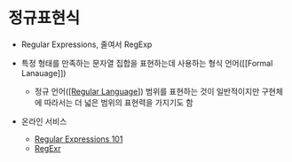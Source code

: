 # 정규표현식

- Regular Expressions, 줄여서 RegExp
    
- 특정 형태를 만족하는 문자열 집합을 표현하는데 사용하는 형식 언어([[Formal Lanauage]])
    
    - 정규 언어([[Regular Language]](https://publish.obsidian.md/karrot/Regular+Language)) 범위를 표현하는 것이 일반적이지만 구현체에 따라서는 더 넓은 범위의 표현력을 가지기도 함
- 온라인 서비스
    
    - [Regular Expressions 101](https://regex101.com/)
    - [RegExr](https://regexr.com/)